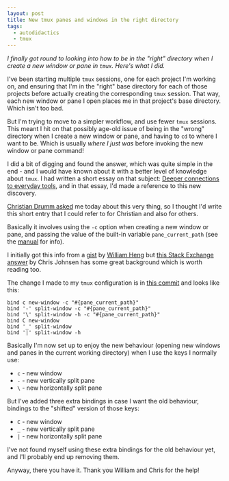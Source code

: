 ```yaml
---
layout: post
title: New tmux panes and windows in the right directory
tags:
  - autodidactics
  - tmux
---
```


_I finally got round to looking into how to be in the "right" directory when I create a new window or pane in `tmux`. Here's what I did._

I've been starting multiple `tmux` sessions, one for each project I'm working on, and ensuring that I'm in the "right" base directory for each of those projects before actually creating the corresponding `tmux` session. That way, each new window or pane I open places me in that project's base directory. Which isn't too bad.

But I'm trying to move to a simpler workflow, and use fewer `tmux` sessions. This meant I hit on that possibly age-old issue of being in the "wrong" directory when I create a new window or pane, and having to `cd` to where I want to be. Which is usually *where I just was* before invoking the new window or pane command!

I did a bit of digging and found the answer, which was quite simple in the end - and I would have known about it with a better level of knowledge about `tmux`. I had written a short essay on that subject: [Deeper connections to everyday tools](https://qmacro.org/2021/03/31/deeper-connections-to-everyday-tools/), and in that essay, I'd made a reference to this new discovery.

[Christian Drumm asked](https://twitter.com/ceedee666/status/1377501505226477569) me today about this very thing, so I thought I'd write this short entry that I could refer to for Christian and also for others.

Basically it involves using the `-c` option when creating a new window or pane, and passing the value of the built-in variable `pane_current_path` (see the [manual](https://man7.org/linux/man-pages/man1/tmux.1.html) for info).

I initially got this info from a [gist](https://gist.github.com/william8th/faf23d311fc842be698a1d80737d9631) by [William Heng](https://gist.github.com/william8th) but [this Stack Exchange answer](https://unix.stackexchange.com/a/12091/87597) by Chris Johnsen has some great background which is worth reading too.

The change I made to my `tmux` configuration is in [this commit](https://github.com/qmacro/dotfiles/pull/2/commits/2664669d5922e640b232f185e2045e412852f47c) and looks like this:

```
bind c new-window -c "#{pane_current_path}"
bind '-' split-window -c "#{pane_current_path}"
bind '\' split-window -h -c "#{pane_current_path}"
bind C new-window
bind '_' split-window
bind '|' split-window -h
```

Basically I'm now set up to enjoy the new behaviour (opening new windows and panes in the current working directory) when I use the keys I normally use:

* `c` - new window
* `-` - new vertically split pane
* `\` - new horizontally split pane

But I've added three extra bindings in case I want the old behaviour, bindings to the "shifted" version of those keys:

* `C` - new window
* `_` - new vertically split pane
* `|` - new horizontally split pane

I've not found myself using these extra bindings for the old behaviour yet, and I'll probably end up removing them.

Anyway, there you have it. Thank you William and Chris for the help!
